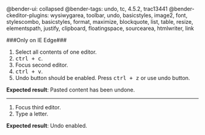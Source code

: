 @bender-ui: collapsed
@bender-tags: undo, tc, 4.5.2, trac13441
@bender-ckeditor-plugins: wysiwygarea, toolbar, undo, basicstyles, image2, font, stylescombo, basicstyles, format, maximize, blockquote, list, table, resize, elementspath, justify, clipboard, floatingspace, sourcearea, htmlwriter, link

###Only on IE Edge###

1. Select all contents of one editor.
2. <kbd>ctrl + c</kbd>.
3. Focus second editor.
4. <kbd>ctrl + v</kbd>.
5. Undo button should be enabled. Press <kbd>ctrl + z</kbd> or use undo button.

**Expected result**: Pasted content has been undone.

------------

1. Focus third editor.
2. Type a letter.

**Expected result**: Undo enabled.

